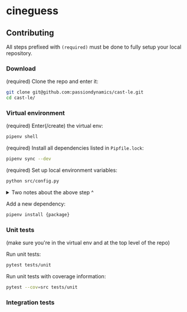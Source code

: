 # cineguess

## Contributing

All steps prefixed with `(required)` must be done to fully setup your local repository.

### Download

(required) Clone the repo and enter it:
```bash
git clone git@github.com:passiondynamics/cast-le.git
cd cast-le/
```

### Virtual environment

(required) Enter(/create) the virtual env:
```bash
pipenv shell
```

(required) Install all dependencies listed in `Pipfile.lock`:
```bash
pipenv sync --dev
```

(required) Set up local environment variables:
```bash
python src/config.py
```

<details>
<summary>Two notes about the above step ^</summary>

1. This generates an `env.json` file in the root directory of your local repo, you'll need to fill this out as needed if you want to run code using those variables locally.
2. `env.json` is ignored by this repo, meaning that any changes you make to it, will (and should!) stay only on your local machine.

</details>

Add a new dependency:
```bash
pipenv install {package}
```

### Unit tests

(make sure you're in the virtual env and at the top level of the repo)

Run unit tests:
```bash
pytest tests/unit
```

Run unit tests with coverage information:
```bash
pytest --cov=src tests/unit
```

### Integration tests
